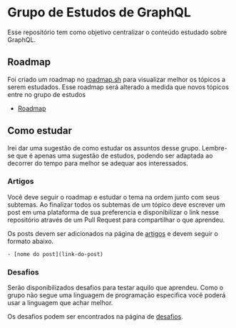 # Grupo de Estudos de GraphQL

Esse repositório tem como objetivo centralizar o conteúdo estudado sobre GraphQL.

## Roadmap

Foi criado um roadmap no [roadmap.sh](roadmap.sh) para visualizar melhor os tópicos a serem estudados. Esse roadmap será alterado a medida que novos tópicos entre no grupo de estudos

- [Roadmap](https://draw.roadmap.sh/6886c339b349ac4092867948)

## Como estudar

Irei dar uma sugestão de como estudar os assuntos desse grupo. Lembre-se que é apenas uma sugestão de estudos, podendo ser adaptada ao decorrer do tempo para melhor se adequar aos interessados.

### Artigos

Você deve seguir o roadmap e estudar o tema na ordem junto com seus subtemas. Ao finalizar todos os subtemas de um tópico deve escrever um post em uma plataforma de sua preferencia e disponibilizar o link nesse repositório através de um Pull Request para compartilhar o que aprendeu.

Os posts devem ser adicionados na página de [artigos](./artigos.md) e devem seguir o formato abaixo.

```
- [nome do post](link-do-post) 
```

### Desafios

Serão disponibilizados desafios para testar aquilo que aprendeu. Como o grupo não segue uma linguagem de programação especifica você poderá usar a linguagem que achar melhor.

Os desafios podem ser encontrados na página de [desafios](./desafios.md).